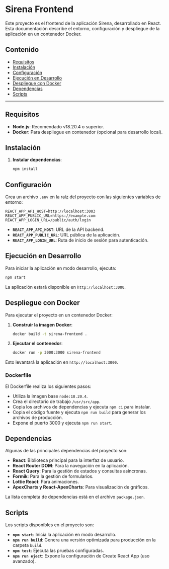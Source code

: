 # Sirena Frontend

Este proyecto es el frontend de la aplicación Sirena, desarrollado en React. Esta documentación describe el entorno, configuración y despliegue de la aplicación en un contenedor Docker.

## Contenido

- [Requisitos](#requisitos)
- [Instalación](#instalación)
- [Configuración](#configuración)
- [Ejecución en Desarrollo](#ejecución-en-desarrollo)
- [Despliegue con Docker](#despliegue-con-docker)
- [Dependencias](#dependencias)
- [Scripts](#scripts)

---

## Requisitos

- **Node.js**: Recomendado v18.20.4 o superior.
- **Docker**: Para despliegue en contenedor (opcional para desarrollo local).

## Instalación

1. **Instalar dependencias**:
    ```bash
    npm install
    ```

## Configuración

Crea un archivo `.env` en la raíz del proyecto con las siguientes variables de entorno:

```plaintext
REACT_APP_API_HOST=http://localhost:3003
REACT_APP_PUBLIC_URL=https://example.com
REACT_APP_LOGIN_URL=/public/auth/login
```

- **`REACT_APP_API_HOST`**: URL de la API backend.
- **`REACT_APP_PUBLIC_URL`**: URL pública de la aplicación.
- **`REACT_APP_LOGIN_URL`**: Ruta de inicio de sesión para autenticación.

## Ejecución en Desarrollo

Para iniciar la aplicación en modo desarrollo, ejecuta:

```bash
npm start
```

La aplicación estará disponible en `http://localhost:3000`.

## Despliegue con Docker

Para ejecutar el proyecto en un contenedor Docker:

1. **Construir la imagen Docker**:
    ```bash
    docker build -t sirena-frontend .
    ```
2. **Ejecutar el contenedor**:
    ```bash
    docker run -p 3000:3000 sirena-frontend
    ```

Esto levantará la aplicación en `http://localhost:3000`.

### Dockerfile

El Dockerfile realiza los siguientes pasos:

- Utiliza la imagen base `node:18.20.4`.
- Crea el directorio de trabajo `/usr/src/app`.
- Copia los archivos de dependencias y ejecuta `npm ci` para instalar.
- Copia el código fuente y ejecuta `npm run build` para generar los archivos de producción.
- Expone el puerto 3000 y ejecuta `npm run start`.

## Dependencias

Algunas de las principales dependencias del proyecto son:

- **React**: Biblioteca principal para la interfaz de usuario.
- **React Router DOM**: Para la navegación en la aplicación.
- **React Query**: Para la gestión de estados y consultas asíncronas.
- **Formik**: Para la gestión de formularios.
- **Lottie React**: Para animaciones.
- **ApexCharts y React-ApexCharts**: Para visualización de gráficos.

La lista completa de dependencias está en el archivo `package.json`.

## Scripts

Los scripts disponibles en el proyecto son:

- **`npm start`**: Inicia la aplicación en modo desarrollo.
- **`npm run build`**: Genera una versión optimizada para producción en la carpeta `build`.
- **`npm test`**: Ejecuta las pruebas configuradas.
- **`npm run eject`**: Expone la configuración de Create React App (uso avanzado).
